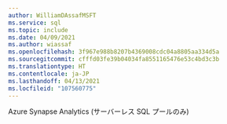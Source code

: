```yaml
---
author: WilliamDAssafMSFT
ms.service: sql
ms.topic: include
ms.date: 04/09/2021
ms.author: wiassaf
ms.openlocfilehash: 3f967e988b8207b4369008cdc04a8805aa334d5a
ms.sourcegitcommit: cfffd03fe39b04034fa8551165476e53c4bd3c3b
ms.translationtype: HT
ms.contentlocale: ja-JP
ms.lasthandoff: 04/13/2021
ms.locfileid: "107560775"
---
```

Azure Synapse Analytics (サーバーレス SQL プールのみ)